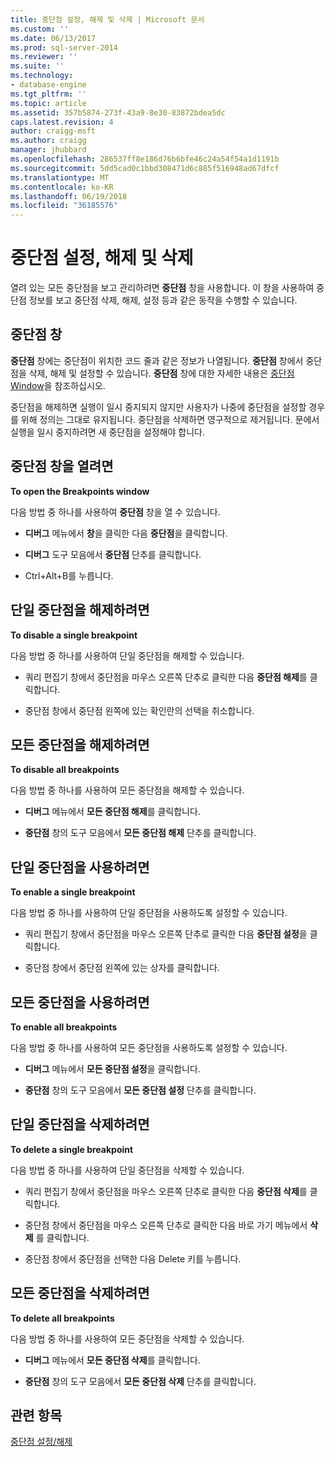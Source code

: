 ```yaml
---
title: 중단점 설정, 해제 및 삭제 | Microsoft 문서
ms.custom: ''
ms.date: 06/13/2017
ms.prod: sql-server-2014
ms.reviewer: ''
ms.suite: ''
ms.technology:
- database-engine
ms.tgt_pltfrm: ''
ms.topic: article
ms.assetid: 357b5874-273f-43a9-8e30-83872bdea5dc
caps.latest.revision: 4
author: craigg-msft
ms.author: craigg
manager: jhubbard
ms.openlocfilehash: 286537ff8e186d76b6bfe46c24a54f54a1d1191b
ms.sourcegitcommit: 5dd5cad0c1bbd308471d6c885f516948ad67dfcf
ms.translationtype: MT
ms.contentlocale: ko-KR
ms.lasthandoff: 06/19/2018
ms.locfileid: "36185576"
---
```

# <a name="enable-disable-and-delete-breakpoints"></a>중단점 설정, 해제 및 삭제
  열려 있는 모든 중단점을 보고 관리하려면 **중단점** 창을 사용합니다. 이 창을 사용하여 중단점 정보를 보고 중단점 삭제, 해제, 설정 등과 같은 동작을 수행할 수 있습니다.  
  
## <a name="the-breakpoints-window"></a>중단점 창  
 **중단점** 창에는 중단점이 위치한 코드 줄과 같은 정보가 나열됩니다. **중단점** 창에서 중단점을 삭제, 해제 및 설정할 수 있습니다. **중단점** 창에 대한 자세한 내용은 [중단점 Window](transact-sql-debugger-breakpoints-window.md)을 참조하십시오.  
  
 중단점을 해제하면 실행이 일시 중지되지 않지만 사용자가 나중에 중단점을 설정할 경우를 위해 정의는 그대로 유지됩니다. 중단점을 삭제하면 영구적으로 제거됩니다. 문에서 실행을 일시 중지하려면 새 중단점을 설정해야 합니다.  
  
## <a name="to-open-the-breakpoints-window"></a>중단점 창을 열려면  
 **To open the Breakpoints window**  
  
 다음 방법 중 하나를 사용하여 **중단점** 창을 열 수 있습니다.  
  
-   **디버그** 메뉴에서 **창**을 클릭한 다음 **중단점**을 클릭합니다.  
  
-   **디버그** 도구 모음에서 **중단점** 단추를 클릭합니다.  
  
-   Ctrl+Alt+B를 누릅니다.  
  
## <a name="to-disable-a-single-breakpoint"></a>단일 중단점을 해제하려면  
 **To disable a single breakpoint**  
  
 다음 방법 중 하나를 사용하여 단일 중단점을 해제할 수 있습니다.  
  
-   쿼리 편집기 창에서 중단점을 마우스 오른쪽 단추로 클릭한 다음 **중단점 해제**를 클릭합니다.  
  
-   중단점 창에서 중단점 왼쪽에 있는 확인란의 선택을 취소합니다.  
  
## <a name="to-disable-all-breakpoints"></a>모든 중단점을 해제하려면  
 **To disable all breakpoints**  
  
 다음 방법 중 하나를 사용하여 모든 중단점을 해제할 수 있습니다.  
  
-   **디버그** 메뉴에서 **모든 중단점 해제**를 클릭합니다.  
  
-   **중단점** 창의 도구 모음에서 **모든 중단점 해제** 단추를 클릭합니다.  
  
## <a name="to-enable-a-single-breakpoint"></a>단일 중단점을 사용하려면  
 **To enable a single breakpoint**  
  
 다음 방법 중 하나를 사용하여 단일 중단점을 사용하도록 설정할 수 있습니다.  
  
-   쿼리 편집기 창에서 중단점을 마우스 오른쪽 단추로 클릭한 다음 **중단점 설정**을 클릭합니다.  
  
-   중단점 창에서 중단점 왼쪽에 있는 상자를 클릭합니다.  
  
## <a name="to-enable-all-breakpoints"></a>모든 중단점을 사용하려면  
 **To enable all breakpoints**  
  
 다음 방법 중 하나를 사용하여 모든 중단점을 사용하도록 설정할 수 있습니다.  
  
-   **디버그** 메뉴에서 **모든 중단점 설정**을 클릭합니다.  
  
-   **중단점** 창의 도구 모음에서 **모든 중단점 설정** 단추를 클릭합니다.  
  
## <a name="to-delete-a-single-breakpoint"></a>단일 중단점을 삭제하려면  
 **To delete a single breakpoint**  
  
 다음 방법 중 하나를 사용하여 단일 중단점을 삭제할 수 있습니다.  
  
-   쿼리 편집기 창에서 중단점을 마우스 오른쪽 단추로 클릭한 다음 **중단점 삭제**를 클릭합니다.  
  
-   중단점 창에서 중단점을 마우스 오른쪽 단추로 클릭한 다음 바로 가기 메뉴에서 **삭제** 를 클릭합니다.  
  
-   중단점 창에서 중단점을 선택한 다음 Delete 키를 누릅니다.  
  
## <a name="to-delete-all-breakpoints"></a>모든 중단점을 삭제하려면  
 **To delete all breakpoints**  
  
 다음 방법 중 하나를 사용하여 모든 중단점을 삭제할 수 있습니다.  
  
-   **디버그** 메뉴에서 **모든 중단점 삭제**를 클릭합니다.  
  
-   **중단점** 창의 도구 모음에서 **모든 중단점 삭제** 단추를 클릭합니다.  
  
## <a name="see-also"></a>관련 항목  
 [중단점 설정/해제](../spatial/point.md)  
  
  